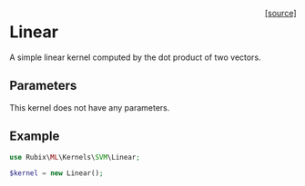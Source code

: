 <span style="float:right;"><a href="https://github.com/RubixML/RubixML/blob/master/src/Kernels/SVM/Linear.php">[source]</a></span>

# Linear
A simple linear kernel computed by the dot product of two vectors.

## Parameters
This kernel does not have any parameters.

## Example
```php
use Rubix\ML\Kernels\SVM\Linear;

$kernel = new Linear();
```